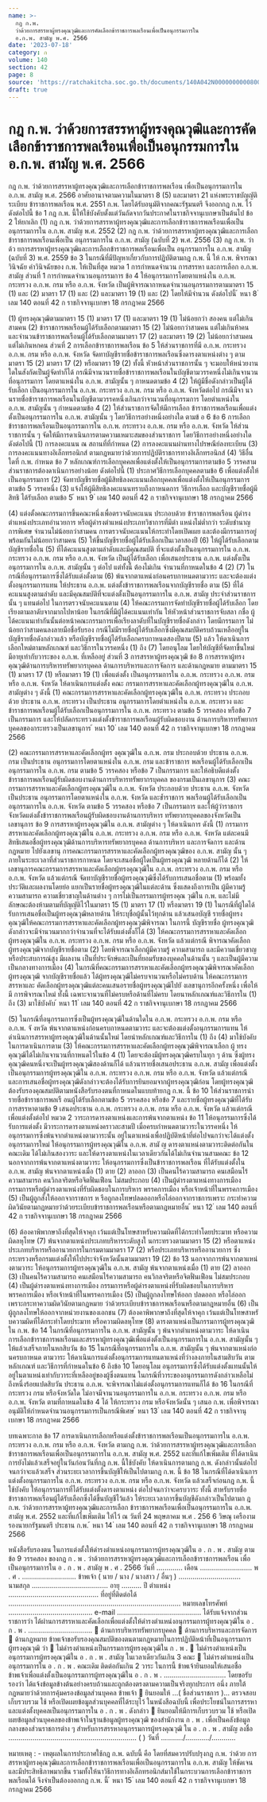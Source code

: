 ```yaml
---
name: >-
  กฎ ก.พ.
  ว่าด้วยการสรรหาผู้ทรงคุณวุฒิและการคัดเลือกข้าราชการพลเรือนเพื่อเป็นอนุกรรมการใน
  อ.ก.พ. สามัญ พ.ศ. 2566
date: '2023-07-18'
category: ก
volume: 140
section: 42
page: 8
source: 'https://ratchakitcha.soc.go.th/documents/140A042N0000000000800.pdf'
draft: true
---
```


# กฎ ก.พ. ว่าด้วยการสรรหาผู้ทรงคุณวุฒิและการคัดเลือกข้าราชการพลเรือนเพื่อเป็นอนุกรรมการใน อ.ก.พ. สามัญ พ.ศ. 2566

กฎ ก.พ. ว่าด้วยการสรรหาผู้ทรงคุณวุฒิและการเลือกข้าราชการพลเรือน เพื่อเป็นอนุกรรมการใน อ.ก.พ. สามัญ พ.ศ. 2566 อาศัยอานาจตามความในมาตรา 8 (5) และมาตรา 21 แห่งพระราชบัญญัติระเบียบ ข้าราชการพลเรือน พ.ศ. 2551 ก.พ. โดยได้รับอนุมัติจากคณะรัฐมนตรี จึงออกกฎ ก.พ. ไว้ ดังต่อไปนี้ ข้อ 1 กฎ ก.พ. นี้ให้ใช้บังคับตั้งแต่วันถัดจากวันประกาศในราชกิจจานุเบกษาเป็นต้นไป ข้อ 2 ให้ยกเลิก (1) กฎ ก.พ. ว่าด้วยการสรรหาผู้ทรงคุณวุฒิและการเลือกข้าราชการพลเรือนเพื่อเป็น อนุกรรมการใน อ.ก.พ. สามัญ พ.ศ. 2552 (2) กฎ ก.พ. ว่าด้วยการสรรหาผู้ทรงคุณวุฒิและการเลือกข้าราชการพลเรือนเพื่อเป็น อนุกรรมการใน อ.ก.พ. สามัญ (ฉบับที่ 2) พ.ศ. 2556 (3) กฎ ก.พ. ว่าด้ว ยการสรรหาผู้ทรงคุณวุฒิและการเลือกข้าราชการพลเรือนเพื่อเป็น อนุกรรมการใน อ.ก.พ. สามัญ (ฉบับที่ 3) พ.ศ. 2559 ข้อ 3 ในกรณีที่มีปัญหาเกี่ยวกับการปฏิบัติตามกฎ ก.พ. นี้ ให้ ก.พ. พิจารณาวินิจฉัย คำวินิจฉัยของ ก.พ. ให้เป็นที่สุด หมวด 1 การกำหนดจำนวน การสรรหา และการเลือก อ.ก.พ. สามัญ ส่วนที่ 1 การกำหนดจำนวนอนุกรรมการ ข้อ 4 ให้อนุกรรมการโดยตาแหน่งใน อ.ก.พ. กระทรวง อ.ก.พ. กรม หรือ อ.ก.พ. จังหวัด เป็นผู้พิจารณากาหนดจำนวนอนุกรรมการตามมาตรา 15 (1) และ (2) มาตรา 17 (1) และ (2) และมาตรา 19 (1) และ (2) โดยให้มีจำนวน ดังต่อไปนี้ ้ หนา 8 ่ เลม 140 ตอนที่ 42 ก ราชกิจจานุเบกษา 18 กรกฎาคม 2566

(1) ผู้ทรงคุณวุฒิตามมาตรา 15 (1) มาตรา 17 (1) และมาตรา 19 (1) ไม่น้อยกว่า สองคน แต่ไม่เกินสามคน (2) ข้าราชการพลเรือนผู้ได้รับเลือกตามมาตรา 15 (2) ไม่น้อยกว่าสามคน แต่ไม่เกินห้าคน และจำนวนข้าราชการพลเรือนผู้ได้รับเลือกตามมาตรา 17 (2) และมาตรา 19 (2) ไม่น้อยกว่าสามคน แต่ไม่เกินหกคน ส่วนที่ 2 การเลือกข้าราชการพลเรือน ข้อ 5 ให้ส่วนราชการที่มี อ.ก.พ. กระทรวง อ.ก.พ. กรม หรือ อ.ก.พ. จังหวัด จัดทาบัญชีรายชื่อข้าราชการพลเรือนซึ่งดารงตาแหน่งต่าง ๆ ตามมาตรา 15 (2) มาตรา 17 (2) หรือมาตรา 19 (2) ทั้งนี้ หัวหน้าส่วนราชการนั้น ๆ จะมอบให้หน่วยงานใดในสังกัดเป็นผู้จัดทำก็ได้ กรณีมีจานวนรายชื่อข้าราชการพลเรือนในบัญชีตามวรรคหนึ่งไม่เกินจานวนที่อนุกรรมการ โดยตาแหน่งใน อ.ก.พ. สามัญนั้น ๆ กาหนดตามข้อ 4 (2) ให้ผู้มีชื่อดังกล่าวเป็นผู้ได้รับเลือก เป็นอนุกรรมการใน อ.ก.พ. กระทรวง อ.ก.พ. กรม หรือ อ.ก.พ. จังหวัดต่อไป กรณีมีจา นวนรายชื่อข้าราชการพลเรือนในบัญชีตามวรรคหนึ่งเกินกว่าจานวนที่อนุกรรมการ โดยตำแหน่งใน อ.ก.พ. สามัญนั้น ๆ กำหนดตามข้อ 4 (2) ให้ส่วนราชการจัดให้มีการเลือก ข้าราชการพลเรือนเพื่อแต่งตั้งเป็นอนุกรรมการใน อ.ก.พ. สามัญนั้น ๆ โดยวิธีการอย่างหนึ่งอย่างใด ตามข้ อ 6 ข้อ 6 การเลือกข้าราชการพลเรือนเป็นอนุกรรมการใน อ.ก.พ. กระทรวง อ.ก.พ. กรม หรือ อ.ก.พ. จังหวัด ให้ส่วนราชการนั้น ๆ จัดให้มีการดาเนินการตามความเหมาะสมของส่วนราชการ โดยวิธีการอย่างหนึ่งอย่างใด ดังต่อไปนี้ (1) การลงคะแนน ณ สถานที่ที่กำหนด (2) การลงคะแนนผ่านทางไปรษณีย์ลงทะเบียน (3) การลงคะแนนทางอิเล็กทรอนิกส์ ตามกฎหมายว่าด้วยการปฏิบัติราชการทางอิเล็กทรอนิกส์ (4) วิธีอื่นใดที่ ก.พ. กำหนด ข้อ 7 หลักเกณฑ์การเลือกบุคคลเพื่อแต่งตั้งให้เป็นอนุกรรมการตามข้อ 5 วรรคสาม ส่วนราชการต้องดาเนินการอย่างน้อย ดังต่อไปนี้ (1) ประกาศวิธีการเลือกบุคคลตามข้อ 6 เพื่อแต่งตั้งให้เป็นอนุกรรมการ (2) จัดทาบัญชีรายชื่อผู้มีสิทธิลงคะแนนเลือกบุคคลเพื่อแต่งตั้งให้เป็นอนุกรรมการตามข้อ 5 วรรคหนึ่ง (3) แจ้งให้ผู้มีสิทธิลงคะแนนทราบถึงกาหนดการ วิธีการเลือก และบัญชีรายชื่อผู้มีสิทธิ ได้รับเลือก ตามข้อ 5 ้ หนา 9 ่ เลม 140 ตอนที่ 42 ก ราชกิจจานุเบกษา 18 กรกฎาคม 2566

(4) แต่งตั้งคณะกรรมการขึ้นคณะหนึ่งเพื่อตรวจนับคะแนน ประกอบด้วย ข้าราชการพลเรือน ผู้ดำรงตำแหน่งประเภทอำนวยการ หรือผู้ดำรงตำแหน่งประเภทวิชาการที่มีตำ แหน่งไม่ต่ำกว่า ระดับชำนาญการพิเศษ จำนวนไม่น้อยกว่าสามคน การตรวจนับคะแนนให้กระทำโดยเปิดเผย และต้องมีกรรมการอยู่พร้อมกันไม่น้อยกว่าสามคน (5) ให้ขึ้นบัญชีรายชื่อผู้ได้รับเลือกเป็นเวลาสองปี (6) ให้ผู้ได้รับเลือกตามบัญชีรายชื่อใน (5) ที่ได้คะแนนสูงตามลำดับและมีคุณสมบัติ ที่จะแต่งตั้งเป็นอนุกรรมการใน อ.ก.พ. กระทรวง อ.ก.พ. กรม หรือ อ.ก.พ. จังหวัด เป็นผู้ได้รับเลือก เพื่อเสนอประธาน อ.ก.พ. แต่งตั้งเป็นอนุกรรมการใน อ.ก.พ. สามัญนั้น ๆ ต่อไป แต่ทั้งนี้ ต้องไม่เกิน จำนวนที่กาหนดในข้อ 4 (2) (7) ในกรณีที่อนุกรรมการซึ่งได้รับแต่งตั้งตาม (6) พ้นจากตาแหน่งก่อนครบกาหนดตามวาระ และจะต้องแต่งตั้งอนุกรรมการแทน ให้ประธาน อ.ก.พ. แต่งตั้งข้าราชการพลเรือนจากบัญชีรายชื่อ ตาม (5) ที่ได้คะแนนสูงตามลำดับ และมีคุณสมบัติที่จะแต่งตั้งเป็นอนุกรรมการใน อ.ก.พ. สามัญ ประจำส่วนราชการนั้น ๆ แทนต่อไป ในการตรวจนับคะแนนตาม (4) ให้คณะกรรมการจัดทำบัญชีรายชื่อผู้ได้รับเลือก โดยเรียงตามลาดับจากมากไปหาน้อย ในกรณีที่มีผู้ได้คะแนนเท่ากัน ให้หัวหน้าส่วนราชการจับสลา กชื่อ ผู้ได้คะแนนเท่ากันนั้นต่อหน้าคณะกรรมการเพื่อเรียงลาดับที่ในบัญชีรายชื่อดังกล่าว โดยมีกรรมการ ไม่น้อยกว่าสามคนลงลายมือชื่อรับรอง กรณีไม่มีรายชื่อผู้ได้รับเลือกซึ่งมีคุณสมบัติครบถ้วนเหลืออยู่ในบัญชีรายชื่อดังกล่าวแล้ว หรือบัญชีรายชื่อผู้ได้รับเลือกครบกาหนดสองปีตาม (5) แล้ว ให้ดาเนินการเลือกใหม่ตามหลักเกณฑ์ และวิธีการในวรรคหนึ่ง (1) ถึง (7) โดยอนุโลม โดยให้บัญชีที่จัดทาขึ้นใหม่มีอายุเท่ากับวาระของ อ.ก.พ. ที่เหลืออยู่ ส่วนที่ 3 การสรรหาผู้ทรงคุณวุฒิ ข้อ 8 การสรรหาผู้ทรงคุณวุฒิด้านการบริหารทรัพยากรบุคคล ด้านการบริหารและการจัดการ และด้านกฎหมาย ตามมาตรา 15 (1) มาตรา 17 (1) หรือมาตรา 19 (1) เพื่อแต่งตั้ง เป็นอนุกรรมการใน อ.ก.พ. กระทรวง อ.ก.พ. กรม หรือ อ.ก.พ. จังหวัด ให้ดาเนินการแต่งตั้ง คณะ กรรมการสรรหาและคัดเลือกผู้ทรงคุณวุฒิใน อ.ก.พ. สามัญต่าง ๆ ดังนี้ (1) คณะกรรมการสรรหาและคัดเลือกผู้ทรงคุณวุฒิใน อ.ก.พ. กระทรวง ประกอบด้วย ประธาน อ.ก.พ. กระทรวง เป็นประธาน อนุกรรมการโดยตำแหน่งใน อ.ก.พ. กระทรวง และข้าราชการพลเรือนผู้ได้รับเลือกเป็นอนุกรรมการใน อ.ก.พ. กระทรวง ตามข้อ 5 วรรคสอง หรือข้อ 7 เป็นกรรมการ และให้ปลัดกระทรวงแต่งตั้งข้าราชการพลเรือนผู้รับผิดชอบงาน ด้านการบริหารทรัพยากรบุคคลของกระทรวงเป็นเลขานุการ ้ หนา 10 ่ เลม 140 ตอนที่ 42 ก ราชกิจจานุเบกษา 18 กรกฎาคม 2566

(2) คณะกรรมการสรรหาและคัดเลือกผู้ทร งคุณวุฒิใน อ.ก.พ. กรม ประกอบด้วย ประธาน อ.ก.พ. กรม เป็นประธาน อนุกรรมการโดยตาแหน่งใน อ.ก.พ. กรม และข้าราชการ พลเรือนผู้ได้รับเลือกเป็นอนุกรรมการใน อ.ก.พ. กรม ตามข้อ 5 วรรคสอง หรือข้อ 7 เป็นกรรมการ และให้อธิบดีแต่งตั้งข้าราชการพลเรือนผู้รับผิดชอบงานด้านการบริหารทรัพยากรบุคคล ของกรมเป็นเลขานุการ (3) คณะกรรมการสรรหาและคัดเลือกผู้ทรงคุณวุฒิใน อ.ก.พ. จังหวัด ประกอบด้วย ประธาน อ.ก.พ. จังหวัด เป็นประธาน อนุกรรมการโดยตาแหน่งใน อ.ก.พ. จังหวัด และข้ำราชการ พลเรือนผู้ได้รับเลือกเป็นอนุกรรมการใน อ.ก.พ. จังหวัด ตามข้อ 5 วรรคสอง หรือข้อ 7 เป็นกรรมการ และให้ผู้ว่าราชการจังหวัดแต่งตั้งข้าราชการพลเรือนผู้รับผิดชอบงานด้านการบริหาร ทรัพยากรบุคคลของจังหวัดเป็นเลขานุการ ข้อ 9 การสรรหาผู้ทรงคุณวุฒิใน อ.ก.พ. สามัญต่าง ๆ ให้ดาเนินการ ดังนี้ (1) กรรมการสรรหาและคัดเลือกผู้ทรงคุณวุฒิใน อ.ก.พ. กระทรวง อ.ก.พ. กรม หรือ อ.ก.พ. จังหวัด แต่ละคนมีสิทธิเสนอชื่อผู้ทรงคุณวุฒิด้านการบริหารทรัพยากรบุคคล ด้านการบริหาร และการจัดการ และด้านกฎหมาย ไปยังเลขานุ การคณะกรรมการสรรหาและคัดเลือกผู้ทรงคุณวุฒิของ อ.ก.พ. สามัญ นั้น ๆ ภายในระยะเวลาที่ส่วนราชการกาหนด โดยจะเสนอชื่อผู้ใดเป็นผู้ทรงคุณวุฒิ หลายด้านก็ได้ (2) ให้เลขานุการคณะกรรมการสรรหาและคัดเลือกผู้ทรงคุณวุฒิใน อ.ก.พ. กระทรวง อ.ก.พ. กรม หรือ อ.ก.พ. จังหวัด แล้วแต่กรณี จัดทาบัญชีรายชื่อผู้ทรงคุณวุฒิซึ่งได้รับการเสนอชื่อตาม (1) พร้อมทั้งประวัติและผลงานโดยย่อ แยกเป็นรายชื่อผู้ทรงคุณวุฒิในแต่ละด้าน ซึ่งแสดงถึงการเป็น ผู้มีความรู้ ความสามารถ ความเชี่ยวชาญในด้านต่าง ๆ การไม่เป็นกรรมการผู้ทรงคุณ วุฒิใน ก.พ. และไม่มีลักษณะต้องห้ามตามที่บัญญัติไว้ในมาตรา 15 (1) มาตรา 17 (1) หรือมาตรา 19 (1) ในกรณีที่ผู้ใดได้รับการเสนอชื่อเป็นผู้ทรงคุณวุฒิหลายด้าน ให้ระบุชื่อผู้นั้นไว้ทุกด้าน แล้วเสนอบัญชี รายชื่อผู้ทรงคุณวุฒิให้คณะกรรมการสรรหาและคัดเลือกผู้ทรงคุณวุฒิพิจารณา ในการนี้ บัญชีรายชื่อ ผู้ทรงคุณวุฒิดังกล่าวจะมีจำนวนมากกว่าจำนวนที่จะได้รับแต่งตั้งก็ได้ (3) ให้คณะกรรมการสรรหาและคัดเลือกผู้ทรงคุณวุฒิใน อ.ก.พ. กระทรวง อ.ก.พ. กรม หรือ อ.ก.พ. จังหวัด แล้วแต่กรณี พิจารณาคัดเลือกผู้ทรงคุณวุฒิจากบัญชีรายชื่อตาม (2) โดยพิจารณาเลือกผู้มีความรู้ ความสามารถ และมีความเชี่ยวชาญหรือประสบการณ์สูง มีผลงาน เป็นที่ประจักษ์และเป็นที่ยอมรับของบุคคลในด้านนั้น ๆ และเป็นผู้มีความเป็นกลางทางการเมือง (4) ในกรณีที่คณะกรรมการสรรหาและคัดเลือกผู้ทรงคุณวุฒิพิจารณาคัดเลือกผู้ทรงคุณวุฒิ จากบัญชีรายชื่อแล้ว ได้ผู้ทรงคุณวุฒิไม่ครบจานวนหรือไม่ครบด้าน ให้คณะกรรมการสรรหาและ คัดเลือกผู้ทรงคุณวุฒิแต่ละคนเสนอรายชื่อผู้ทรงคุณวุฒิไปยั งเลขานุการอีกครั้งหนึ่ง เพื่อให้มี การพิจารณาใหม่ ทั้งนี้ เฉพาะจานวนที่ไม่ครบหรือด้านที่ไม่ครบ โดยนาหลักเกณฑ์และวิธีการใน (1) ถึง (3) มาใช้บังคับ ้ หนา 11 ่ เลม 140 ตอนที่ 42 ก ราชกิจจานุเบกษา 18 กรกฎาคม 2566

(5) ในกรณีที่อนุกรรมการซึ่งเป็นผู้ทรงคุณวุฒิในด้านใดใน อ.ก.พ. กระทรวง อ.ก.พ. กรม หรือ อ.ก.พ. จั งหวัด พ้นจากตาแหน่งก่อนครบกาหนดตามวาระ และจะต้องแต่งตั้งอนุกรรมการแทน ให้ดำเนินการสรรหาผู้ทรงคุณวุฒิในด้านนั้นใหม่ โดยนำหลักเกณฑ์และวิธีการใน (1) ถึง (4) มาใช้บังคับ ในการดาเนินการตาม (3) ให้คณะกรรมการสรรหาและคัดเลือกผู้ทรงคุณวุฒิพิจารณาเลือก ผู้ ทรงคุณวุฒิได้ไม่เกินจานวนที่กาหนดไว้ในข้อ 4 (1) โดยจะต้องมีผู้ทรงคุณวุฒิครบในทุก ๆ ด้าน ซึ่งผู้ทรงคุณวุฒิคนหนึ่งจะเป็นผู้ทรงคุณวุฒิสองด้านก็ได้ แล้วนารายชื่อเสนอประธาน อ.ก.พ. สามัญ เพื่อแต่งตั้งเป็นอนุกรรมการผู้ทรงคุณวุฒิใน อ.ก.พ. กระทรวง อ.ก.พ. กรม หรือ อ.ก.พ. จังหวัด แล้วแต่กรณี และการเสนอชื่อผู้ทรงคุณวุฒิดังกล่าวจะต้องได้รับการยินยอมจากผู้ทรงคุณวุฒิก่อน โดยผู้ทรงคุณวุฒิต้องรับรองคุณสมบัติตามหนังสือรับรองตนที่กาหนดในแบบท้ายกฎ ก.พ. นี้ ข้อ 10 ให้ส่วนราชการนำรายชื่อข้าราชการพลเรื อนผู้ได้รับเลือกตามข้อ 5 วรรคสอง หรือข้อ 7 และรายชื่อผู้ทรงคุณวุฒิที่ได้รับการสรรหาตามข้อ 9 เสนอประธาน อ.ก.พ. กระทรวง อ.ก.พ. กรม หรือ อ.ก.พ. จังหวัด แล้วแต่กรณี เพื่อแต่งตั้งต่อไป หมวด 2 วาระการดารงตาแหน่งและการพ้นจากตาแหน่ง ข้อ 11 ให้อนุกรรมการซึ่งได้รับการแต่งตั้ง มีวาระการดารงตาแหน่งคราวละสามปี เมื่อครบกำหนดตามวาระในวรรคหนึ่ง ให้อนุกรรมการซึ่งพ้นจากตำแหน่งตามวาระนั้น อยู่ในตาแหน่งเพื่อปฏิบัติหน้าที่ต่อไปจนกว่าจะได้แต่งตั้งอนุกรรมการใหม่ ให้อนุกรรมการผู้ทรงคุณวุฒิใน อ.ก.พ. สามั ญ ดารงตาแหน่งตามวาระติดต่อกันในคณะเดิม ได้ไม่เกินสองวาระ และให้ดารงตาแหน่งในเวลาเดียวกันได้ไม่เกินจำนวนสามคณะ ข้อ 12 นอกจากการพ้นจากตาแหน่งตามวาระ ให้อนุกรรมการซึ่งเป็นข้าราชการพลเรือน ที่ได้รับแต่งตั้งใน อ.ก.พ. สามัญ พ้นจากตาแหน่งเมื่อ (1) ตาย (2) ลาออก (3) เป็นคนไร้ความสามารถ คนเสมือนไร้ความสามารถ คนวิกลจริตหรือจิตฟั่นเฟือน ไม่สมประกอบ (4) เป็นผู้ดำรงตาแหน่งทางการเมือง กรรมการหรือผู้ดำรงตาแหน่งที่รับผิดชอบในการบริหาร พรรคการเมือง หรือเจ้าหน้าที่ในพรรคการเมือง (5) เป็นผู้ถูกสั่งให้ออกจากราชการ ห รือถูกลงโทษปลดออกหรือไล่ออกจากราชการเพราะ กระทำความผิดวินัยตามกฎหมายว่าด้วยระเบียบข้าราชการพลเรือนหรือตามกฎหมายอื่น ้ หนา 12 ่ เลม 140 ตอนที่ 42 ก ราชกิจจานุเบกษา 18 กรกฎาคม 2566

(6) ต้องคาพิพากษาถึงที่สุดให้จาคุก เว้นแต่เป็นโทษสาหรับความผิดที่ได้กระทำโดยประมาท หรือความผิดลหุโทษ (7) พ้นจากตาแหน่งประเภทบริหารระดับสูงใ นกระทรวงตามมาตรา 15 (2) หรือตาแหน่ง ประเภทบริหารหรืออานวยการในกรมตามมาตรา 17 (2) หรือประเภทบริหารหรืออานวยการ ซึ่งกระทรวงหรือกรมแต่งตั้งให้ไปประจำจังหวัดนั้นตามมาตรา 19 (2) ข้อ 13 นอกจากการพ้นจากตาแหน่งตามวาระ ให้อนุกรรมการผู้ทรงคุณวุฒิใน อ.ก.พ. สามัญ พ้นจากตาแหน่งเมื่อ (1) ตาย (2) ลาออก (3) เป็นคนไร้ความสามารถ คนเสมือนไร้ความสามารถ คนวิกลจริตหรือจิตฟั่นเฟือน ไม่สมประกอบ (4) เป็นผู้ดำรงตาแหน่งทางการเมือง กรรมการหรือผู้ดำรงตาแหน่งที่รับผิดชอบในการบริหาร พรรคการเมือง หรือเจ้าหน้าที่ในพรรคการเมือง (5) เป็นผู้ถูกลงโทษให้ออก ปลดออก หรือไล่ออก เพราะกระทาความผิดวินัยตามกฎหมาย ว่าด้วยระเบียบข้าราชการพลเรือนหรือตามกฎหมายอื่น (6) เป็นผู้ถูกลงโทษให้ออกจากหน่วยงานของเอกชน (7) ต้องคาพิพากษาถึงที่สุดให้จาคุก เว้นแต่เป็นโทษสาหรั บความผิดที่ได้กระทำโดยประมาท หรือความผิดลหุโทษ (8) ดารงตาแหน่งเป็นกรรมการผู้ทรงคุณวุฒิใน ก.พ. ข้อ 14 ในกรณีที่อนุกรรมการใน อ.ก.พ. สามัญนั้น ๆ พ้นจากตำแหน่งตามวาระ ให้ดาเนินการเลือกข้าราชการพลเรือนและสรรหาผู้ทรงคุณวุฒิเพื่อแต่งตั้งเป็นอนุกรรมการใน อ.ก.พ. สามัญนั้น ๆ ให้แล้วเสร็จภายในหกสิบวัน ข้อ 15 ในกรณีที่อนุกรรมการใน อ.ก.พ. สามัญนั้น ๆ พ้นจากตาแหน่งก่อนครบกาหนด ตามวาระ ให้ดาเนินการแต่งตั้งอนุกรรมการแทนตาแหน่งที่ว่างลงภายในสามสิบวัน ตามหลักเกณฑ์ และวิธีการที่กำหนดในข้อ 6 ถึงข้อ 10 โดยอนุโลม อนุกรรมการซึ่งได้รับแต่งตั้งแทนนั้นให้อยู่ในตาแหน่งเท่ากับวาระที่เหลืออยู่ของผู้ซึ่งตนแทน ในกรณีที่วาระของอนุกรรมการดังกล่าวเหลือไม่ถึงหนึ่งร้อยแปดสิบวัน ประธาน อ.ก.พ. จะพิจารณาไม่แต่งตั้งอนุกรรมการแทนก็ได้ ข้อ 16 ในกรณีที่กระทรวง กรม หรือจังหวัดใด ไม่อาจมีจานวนอนุกรรมการใน อ.ก.พ. กระทรวง อ.ก.พ. กรม หรือ อ.ก.พ. จังหวัด ตามที่กาหนดในข้อ 4 ได้ ให้กระทรวง กรม หรือจังหวัดนั้น ๆ เสนอ ก.พ. เพื่อพิจารณาอนุมัติให้กำหนดจำนวนอนุกรรมการเป็นกรณีพิเศษ ้ หนา 13 ่ เลม 140 ตอนที่ 42 ก ราชกิจจานุเบกษา 18 กรกฎาคม 2566

บทเฉพาะกาล ข้อ 17 การดาเนินการเลือกหรือแต่งตั้งข้าราชการพลเรือนเป็นอนุกรรมการใน อ.ก.พ. กระทรวง อ.ก.พ. กรม หรือ อ.ก.พ. จังหวัด ตามกฎ ก.พ. ว่าด้วยการสรรหาผู้ทรงคุณวุฒิและการเลือก ข้าราชการพลเรือนเพื่อเป็นอนุกรรมการใน อ.ก.พ. สามัญ พ.ศ. 2552 และที่แก้ไขเพิ่มเติม ที่ได้ดาเนินการยังไม่แล้วเสร็จอยู่ในวันก่อนวันที่กฎ ก.พ. นี้ใช้บังคับ ให้ดาเนินการตามกฎ ก.พ. ดังกล่าวนั้นต่อไปจนกว่าจะแล้วเสร็จ ส่วนระยะเวลาการขึ้นบัญชีให้เป็นไปตามกฎ ก.พ. นี้ ข้อ 18 ในกรณีที่ได้ดาเนินการแต่งตั้งอนุกรรมการใน อ.ก.พ. กระทรวง อ.ก.พ. กรม หรือ อ.ก.พ. จังหวัด แล้วเสร็จก่อนกฎ ก.พ. นี้ใช้บังคับ ให้อนุกรรมการที่ได้รับแต่งตั้งดารงตาแหน่ง ต่อไปจนกว่าจะครบวาระ ทั้งนี้ สาหรับรายชื่อข้าราชการพลเรือนผู้ได้รับเลือกซึ่งได้ขึ้นบัญชีไว้แล้ว ให้ระยะเวลาการขึ้นบัญชีดังกล่าวเป็นไปตามก ฎ ก.พ. ว่าด้วยการสรรหาผู้ทรงคุณวุฒิและการเลือก ข้าราชการพลเรือนเพื่อเป็นอนุกรรมการใน อ.ก.พ. สามัญ พ.ศ. 2552 และที่แก้ไขเพิ่มเติม ให้ไว้ ณ วันที่ 24 พฤษภาคม พ.ศ . 256 6 วิษณุ เครืองาม รองนายกรัฐมนตรี ประธาน ก.พ. ้ หนา 14 ่ เลม 140 ตอนที่ 42 ก ราชกิจจานุเบกษา 18 กรกฎาคม 2566

หนังสือรับรองตน ในการแต่งตั้งให้ดํารงตําแหน่งอนุกรรมการผู้ทรงคุณวุฒิใน อ . ก . พ . สามัญ ตามข้อ 9 วรรคสอง ของกฎ ก . พ . ว่าด้วยการสรรหาผู้ทรงคุณวุฒิและการเลือกข้าราชการพลเรือน เพื่อเป็นอนุกรรมการใน อ . ก . พ . สามัญ พ . ศ . 2566 วันที่ ............. เดือน .......................... พ . ศ . ........................... ข้าพเจ้า ( นาย / นาง / นางสาว / อื่นๆ ) ............................... นามสกุล ...................................... อายุ .......... ปี ตําแหน่ง ............................................. ที่อยู่ที่ติดต่อได้ ...................................................................................... หมายเลขโทรศัพท์ .......................................... e-mail .......................................... ได้รับแจ้งจากส่วนราชการว่า ได้ผ่านการสรรหาและคัดเลือกเพื่อแต่งตั้งให้ดํารงตําแหน่งอนุกรรมการผู้ทรงคุณวุฒิใน อ . ก . พ . ................................  ด้านการบริหารทรัพยากรบุคคล  ด้านการบริหารและการจัดการ  ด้านกฎหมาย ข้าพเจ้าขอรับรองคุณสมบัติของตนตามกฎหมายในการปฏิบัติหน้าที่เป็นอนุกรรมการผู้ทรงคุณวุฒิ ว่า  ไม่ดํารงตําแหน่งเป็นกรรมการผู้ทรงคุณวุฒิใน ก . พ .  ไม่ดํารงตําแหน่งเป็นอนุกรรมการผู้ทรงคุณวุฒิใน อ . ก . พ . สามัญ ในเวลาเดียวกันเกิน 3 คณะ  ไม่ดํารงตําแหน่งเป็นอนุกรรมการใน อ . ก . พ . คณะเดิม ติดต่อกันเกิน 2 วาระ ในการนี้ ข้าพเจ้ายินยอมให้เสนอชื่อข้าพเจ้าเพื่อแต่งตั้งเป็นอนุกรรมการผู้ทรงคุณวุฒิใน อ . ก . พ . ............................... โดยขอรับรองว่า ได้แจ้งข้อมูลข้างต้นอย่างครบถ้วนและถูกต้องตรงตามความเป็นจริงทุกประการ อนึ่ง ภายใต้กฎหมายว่าด้วยการคุ้มครองข้อมูลส่วนบุคคล ข้าพเจ้า  ยินยอมให้ ...( ชื่อส่วนราชการ )... ตรวจสอบ เก็บรวบรวม ใช้ หรือเปิดเผยข้อมูลส่วนบุคคลที่ได้ระบุไว้ ในหนังสือฉบับนี้ เพื่อประโยชน์ในการสรรหาและแต่งตั้งบุคคลเป็นอนุกรรมการใน อ . ก . พ . ดังกล่าว  ยินยอมให้มีการเก็บรวบรวม ใช้ หรือเปิดเผยข้อมูลส่วนบุคคลของข้าพเจ้าในฐานข้อมูลผู้ทรงคุณวุฒิ ของสํานักงาน ก . พ . เพื่อเป็นคลังข้อมูลกลางของส่วนราชการต่าง ๆ สําหรับการสรรหาอนุกรรมการผู้ทรงคุณวุฒิ ใน อ . ก . พ . สามัญ ลงชื่อ ................................................................ ( ) วันที่ .........../............/............

หมายเหตุ : - เหตุผลในการประกาศใช้กฎ ก.พ. ฉบับนี้ คือ โดยที่สมควรปรับปรุงกฎ ก.พ. ว่าด้วย การสรรหาผู้ทรงคุณวุฒิและการเลือกข้าราชการพลเรือนเพื่อเป็นอนุกรรมการใน อ.ก.พ. สามัญ ให้ชัดเจน และมีประสิทธิภาพมากขึ้น รวมทั้งให้นาวิธีการทางอิเล็กทรอนิกส์มาใช้ในกระบวนการเลือกข้าราชการพลเรือนได้ จึงจำเป็นต้องออกกฎ ก.พ. นี้ ้ หนา 15 ่ เลม 140 ตอนที่ 42 ก ราชกิจจานุเบกษา 18 กรกฎาคม 2566
